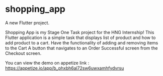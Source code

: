 # shopping_app

A new Flutter project.

Shopping App is my Stage One Task project for the HNG Internship! This Flutter application is a simple task that displays list of product and how to add product to a cart.
Have the functionality of adding and removing items to the Cart
A button that navigates to an Order Successful screen from the Checkout screen.

You can view the demo on appetize link : https://appetize.io/app/b_phxbh6al72sw6uwxamhfydvrsu
